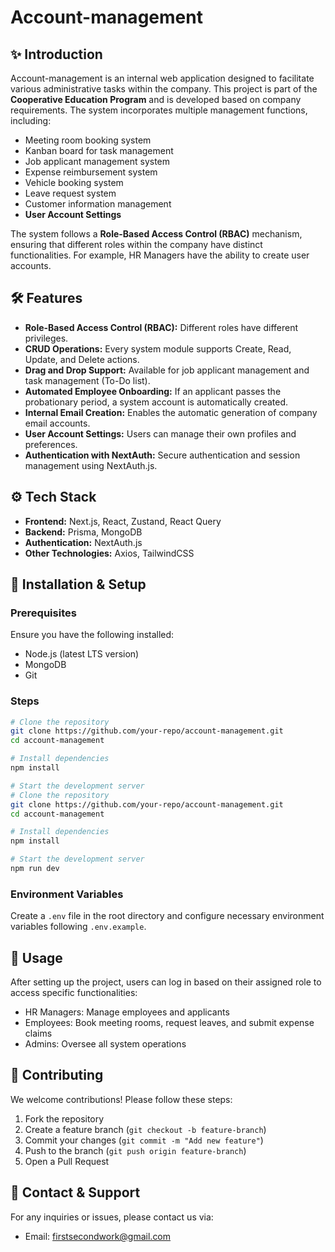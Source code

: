 # Account-management

## ✨ Introduction

Account-management is an internal web application designed to facilitate various administrative tasks within the company. This project is part of the **Cooperative Education Program** and is developed based on company requirements. The system incorporates multiple management functions, including:

- Meeting room booking system
- Kanban board for task management
- Job applicant management system
- Expense reimbursement system
- Vehicle booking system
- Leave request system
- Customer information management
- **User Account Settings**

The system follows a **Role-Based Access Control (RBAC)** mechanism, ensuring that different roles within the company have distinct functionalities. For example, HR Managers have the ability to create user accounts.

## 🛠️ Features

- **Role-Based Access Control (RBAC):** Different roles have different privileges.
- **CRUD Operations:** Every system module supports Create, Read, Update, and Delete actions.
- **Drag and Drop Support:** Available for job applicant management and task management (To-Do list).
- **Automated Employee Onboarding:** If an applicant passes the probationary period, a system account is automatically created.
- **Internal Email Creation:** Enables the automatic generation of company email accounts.
- **User Account Settings:** Users can manage their own profiles and preferences.
- **Authentication with NextAuth:** Secure authentication and session management using NextAuth.js.

## ⚙️ Tech Stack

- **Frontend:** Next.js, React, Zustand, React Query
- **Backend:** Prisma, MongoDB
- **Authentication:** NextAuth.js
- **Other Technologies:** Axios, TailwindCSS

## 🔧 Installation & Setup

### Prerequisites

Ensure you have the following installed:

- Node.js (latest LTS version)
- MongoDB
- Git

### Steps

```bash
# Clone the repository
git clone https://github.com/your-repo/account-management.git
cd account-management

# Install dependencies
npm install

# Start the development server
# Clone the repository
git clone https://github.com/your-repo/account-management.git
cd account-management

# Install dependencies
npm install

# Start the development server
npm run dev
```

### Environment Variables

Create a `.env` file in the root directory and configure necessary environment variables following `.env.example`.

## 🌟 Usage

After setting up the project, users can log in based on their assigned role to access specific functionalities:

- HR Managers: Manage employees and applicants
- Employees: Book meeting rooms, request leaves, and submit expense claims
- Admins: Oversee all system operations

## 📝 Contributing

We welcome contributions! Please follow these steps:

1. Fork the repository
2. Create a feature branch (`git checkout -b feature-branch`)
3. Commit your changes (`git commit -m "Add new feature"`)
4. Push to the branch (`git push origin feature-branch`)
5. Open a Pull Request

## 💬 Contact & Support

For any inquiries or issues, please contact us via:

- Email: <firstsecondwork@gmail.com>
